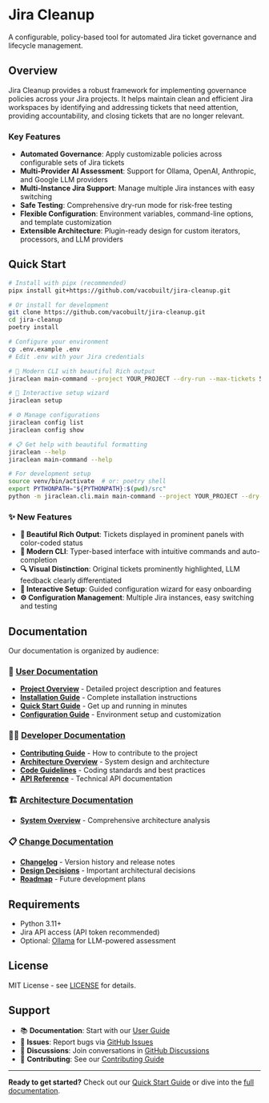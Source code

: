 # Jira Cleanup

A configurable, policy-based tool for automated Jira ticket governance and lifecycle management.

## Overview

Jira Cleanup provides a robust framework for implementing governance policies across your Jira projects. It helps maintain clean and efficient Jira workspaces by identifying and addressing tickets that need attention, providing accountability, and closing tickets that are no longer relevant.

### Key Features

- **Automated Governance**: Apply customizable policies across configurable sets of Jira tickets
- **Multi-Provider AI Assessment**: Support for Ollama, OpenAI, Anthropic, and Google LLM providers
- **Multi-Instance Jira Support**: Manage multiple Jira instances with easy switching
- **Safe Testing**: Comprehensive dry-run mode for risk-free testing
- **Flexible Configuration**: Environment variables, command-line options, and template customization
- **Extensible Architecture**: Plugin-ready design for custom iterators, processors, and LLM providers

## Quick Start

```bash
# Install with pipx (recommended)
pipx install git+https://github.com/vacobuilt/jira-cleanup.git

# Or install for development
git clone https://github.com/vacobuilt/jira-cleanup.git
cd jira-cleanup
poetry install

# Configure your environment
cp .env.example .env
# Edit .env with your Jira credentials

# 🎯 Modern CLI with beautiful Rich output
jiraclean main-command --project YOUR_PROJECT --dry-run --max-tickets 5

# 🚀 Interactive setup wizard
jiraclean setup

# ⚙️ Manage configurations
jiraclean config list
jiraclean config show

# 📋 Get help with beautiful formatting
jiraclean --help
jiraclean main-command --help

# For development setup
source venv/bin/activate  # or: poetry shell
export PYTHONPATH="${PYTHONPATH}:$(pwd)/src"
python -m jiraclean.cli.main main-command --project YOUR_PROJECT --dry-run
```

### ✨ New Features

- **🎨 Beautiful Rich Output**: Tickets displayed in prominent panels with color-coded status
- **🎯 Modern CLI**: Typer-based interface with intuitive commands and auto-completion
- **🔍 Visual Distinction**: Original tickets prominently highlighted, LLM feedback clearly differentiated
- **🚀 Interactive Setup**: Guided configuration wizard for easy onboarding
- **⚙️ Configuration Management**: Multiple Jira instances, easy switching and testing

## Documentation

Our documentation is organized by audience:

### 📖 [User Documentation](docs/user/)
- **[Project Overview](docs/user/README.md)** - Detailed project description and features
- **[Installation Guide](docs/user/installation.md)** - Complete installation instructions
- **[Quick Start Guide](docs/user/quickstart.md)** - Get up and running in minutes
- **[Configuration Guide](docs/user/configuration.md)** - Environment setup and customization

### 👩‍💻 [Developer Documentation](docs/developer/)
- **[Contributing Guide](docs/developer/contributing.md)** - How to contribute to the project
- **[Architecture Overview](docs/developer/architecture.md)** - System design and architecture
- **[Code Guidelines](docs/developer/code-guidelines.md)** - Coding standards and best practices
- **[API Reference](docs/developer/api-reference.md)** - Technical API documentation

### 🏗️ [Architecture Documentation](docs/architecture/)
- **[System Overview](docs/architecture/overview.md)** - Comprehensive architecture analysis

### 📋 [Change Documentation](docs/changes/)
- **[Changelog](docs/changes/changelog.md)** - Version history and release notes
- **[Design Decisions](docs/changes/design-decisions.md)** - Important architectural decisions
- **[Roadmap](docs/changes/roadmap.md)** - Future development plans

## Requirements

- Python 3.11+
- Jira API access (API token recommended)
- Optional: [Ollama](https://ollama.ai/) for LLM-powered assessment

## License

MIT License - see [LICENSE](LICENSE) for details.

## Support

- 📚 **Documentation**: Start with our [User Guide](docs/user/README.md)
- 🐛 **Issues**: Report bugs via [GitHub Issues](https://github.com/vacobuilt/jira-cleanup/issues)
- 💬 **Discussions**: Join conversations in [GitHub Discussions](https://github.com/vacobuilt/jira-cleanup/discussions)
- 🤝 **Contributing**: See our [Contributing Guide](docs/developer/contributing.md)

---

**Ready to get started?** Check out our [Quick Start Guide](docs/user/quickstart.md) or dive into the [full documentation](docs/).
